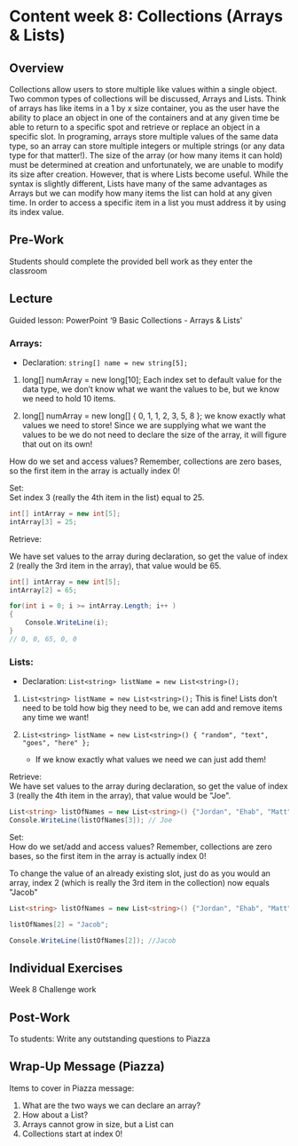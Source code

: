# Content week 8: Collections (Arrays & Lists)

## Overview
Collections allow users to store multiple like values within a single object. Two common types of collections will be discussed, Arrays and Lists. Think of arrays has like items in a 1 by x size container, you as the user have the ability to place an object in one of the containers and at any given time be able to return to a specific spot and retrieve or replace an object in a specific slot. In programing, arrays store multiple values of the same data type, so an array can store multiple integers or multiple strings (or any data type for that matter!). The size of the array (or how many items it can hold) must be determined at creation and unfortunately, we are unable to modify its size after creation. 
However, that is where Lists become useful. While the syntax is slightly different, Lists have many of the same advantages as Arrays but we can modify how many items the list can hold at any given time. In order to access a specific item in a list you must address it by using its index value.  

## Pre-Work
Students should complete the provided bell work as they enter the classroom

## Lecture
Guided lesson: PowerPoint ‘9 Basic Collections - Arrays & Lists'	
 
### Arrays:

* Declaration: `string[] name = new string[5];` 

1. long[] numArray = new long[10]; Each index set to default value for the data type, we don’t know what we want the values to be, but we know we need to hold 10 items. 

2. long[] numArray = new long[] { 0, 1, 1, 2, 3, 5, 8 }; we know exactly what values we need to store! Since we are supplying what we want the values to be we do not need to declare the size of the array, it will figure that out on its own!

How do we set and access values? Remember, collections are zero bases, so the first item in the array is actually index 0!

Set:		 	
Set index 3 (really the 4th item in the list) equal to 25.

```C#
int[] intArray = new int[5];
intArray[3] = 25;
```
Retrieve:  
		 
We have set values to the array during declaration, so get the value of index 2 (really the 3rd item in the array), that value would be 65.

```C#
int[] intArray = new int[5];
intArray[2] = 65;

for(int i = 0; i >= intArray.Length; i++ )
{
	Console.WriteLine(i);
}
// 0, 0, 65, 0, 0
```


### Lists:
* Declaration: `List<string> listName = new List<string>();`

1. `List<string> listName = new List<string>();` 
This is fine! Lists don’t need to be told how big they need to be, we can add and remove items any time we want!

2. `List<string> listName = new List<string>() { "random", "text", "goes", "here" };` 
	* If we know exactly what values we need we can just add  them! 

Retrieve:		 
We have set values to the array during declaration, so get the value of index 3 (really the 4th item in the array), that value would be "Joe".

```C#
List<string> listOfNames = new List<string>() {"Jordan", "Ehab", "Matt", "Joe", "Caitlin"};
Console.WriteLine(listOfNames[3]); // Joe
```

Set:  
How do we set/add and access values? Remember, collections are zero bases, so the first item in the array is actually index 0!

To change the value of an already existing slot, just do as you would an array, index 2 (which is really the 3rd item in the collection) now equals "Jacob"

```C#
List<string> listOfNames = new List<string>() {"Jordan", "Ehab", "Matt", "Joe", "Caitlin"};

listOfNames[2] = "Jacob";

Console.WriteLine(listOfNames[2]); //Jacob

```

## Individual Exercises
Week 8 Challenge work 

## Post-Work
To students: Write any outstanding questions to Piazza


## Wrap-Up Message (Piazza)
Items to cover in Piazza message:
1. What are the two ways we can declare an array?
2. How about a List?
3. Arrays cannot grow in size, but a List can 
4. Collections start at index 0!

